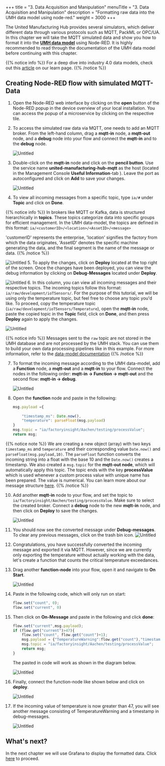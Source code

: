 +++
title = "3. Data Acquisition and Manipulation"
menuTitle = "3. Data Acquisition and Manipulation"
description = "Formatting raw data into the UMH data model using node-red."
weight = 3000
+++


 
  The United Manufacturing Hub provides several simulators, which deliver
  different data through various protocols such as MQTT, PackML or OPC/UA. In
  this chapter we will take the MQTT simulated data and show you how to format
  it into the **[UMH data model](/docs/architecture/datamodel/)** using Node-RED. 
  It is highly recommended to read through the documentation of the UMH data
  model before continuing with this chapter.

{{% notice info %}}
  For a deep dive into industry 4.0 data models, check out this
  [article](https://learn.umh.app/lesson/navigating-data-flow-understanding-data-models)
  on our learn page.
{{% /notice %}}


## Creating Node-RED flow with simulated MQTT-Data

1. Open the Node-RED web interface by clicking on the **open** button of the
   Node-RED popup in the device overview of your local installation. You can
   access the popup of a microservice by clicking on the respective tile.

2. To access the simulated raw data via MQTT, one needs to add an MQTT broker.
   From the left-hand column, drag a **mqtt-in** node, a **mqtt-out** node, and
   a **debug** node into your flow and connect the **mqtt-in** and to the
   **debug** node.

   ![Untitled](/images/getstarted/dataAcquisitionManipulation/getStartedDataAcqMan1.png)

3. Double-click on the **mqtt-in** node and click
   on the **pencil button**. Use the service name
   **united-manufacturing-hub-mqtt** as the host (located in the Management
   Console **Useful Information**-tab ). Leave the
   port as autoconfigured and click on **Add** to save your changes.

   ![Untitled](/images/getstarted/dataAcquisitionManipulation/usefulInfoMgmt.png?width=50%)
4. To view all incoming messages from a specific topic, type `ia/#` under 
   **Topic** and click on **Done**.

  {{% notice info %}}
  In brokers like MQTT or Kafka, data is structured hierarchically in **topics**.
  These topics categorize data into specific groups for efficient management.
  In the UMH data-model, the topics are defined in this format:
  `ia/<customerID>/<location>/<AssetID>/<message>`

  'customerID' represents the enterprise, 'location' signifies the
  factory from which the data originates, 'AssetID' denotes the specific machine
  generating the data, and the final segment is the name of the message or data. 
  {{% /notice %}}

   ![Untitled](/images/getstarted/dataAcquisitionManipulation/getStartedDataAcqManiaRaw.png?width=75%)
5. To apply the changes, click on **Deploy** located at the top right of the 
   screen. Once the changes have been deployed, you can view the debug 
   information by clicking on **Debug-Messages** located under **Deploy**. 

   ![Untitled](/images/getstarted/dataAcquisitionManipulation/getStartedDataAcqManDebugDeploy.png)
6. In this column, you can view all incoming messages and their respective
   topics. The incoming topics follow this format: 
   `ia/raw/development/ioTSensors/`. For the purpose of this tutorial, we 
   will be using only the temperature topic, but feel free to choose any 
   topic you'd like. To proceed, copy the temperature topic
   (`ia/raw/development/ioTSensors/Temperature`), open the **mqtt-in** node, 
   paste the copied topic in the **Topic** field, click on **Done**, and then
   press **Deploy** again to apply the changes.

   ![Untitled](/images/getstarted/dataAcquisitionManipulation/getStartedDataAcqManNewTopic.png)

  {{% notice info %}}
  Messages sent to the `raw` topic are not stored in the UMH database and are 
  not processed by the UMH stack. You can use them to build your own data 
  processing pipelines like in this example. For more information, refer to the
  [data-model documentation](https://umh.docs.umh.app/docs/architecture/datamodel/#raw-data)
  {{% /notice %}}

7. To format the incoming message according to the UMH data-model, add a
   **Function** node, a **mqtt-out** and a **mqtt-in** to your flow. 
   Connect the nodes in the following order:
   **mqtt-in → Function → mqtt-out** and the second flow: **mqtt-in → debug**.

   ![Untitled](/images/getstarted/dataAcquisitionManipulation/getStartedDataAcqManNewNodesNewIMG.png)

8. Open the **function** node and paste in the following:

   ```jsx
   msg.payload ={
    
       "timestamp_ms": Date.now(), 
       "temperature": parseFloat(msg.payload)
   }
   msg.topic = "ia/factoryinsight/Aachen/testing/processValue";
   return msg;
   ```
   
  {{% notice note %}}
  We are creating a new object (array) with two keys `timestamp_ms` and
  `temperature` and their corresponding value `Date.now()` and 
  `parseFloat(msg.payload,10)`.
  The `parseFloat` function converts the incoming string into a float
  with the base 10 and the `Date.now()` creates a timestamp.
  We also created a `msg.topic` for the **mqtt-out node**, which will 
  automatically apply this topic. The topic ends with the key **processValue**
  which is used whenever a custom process value with unique name has been 
  prepared. The value is numerical. You can learn more about our message 
  structure [here](/docs/architecture/datamodel/messages/).
  {{% /notice %}}

10. Add another **mqtt-in** node to your flow, and set the topic to 
   `ia/factoryinsight/Aachen/testing/processValue`. Make sure to select the
   created broker. Connect a **debug** node to the new **mqtt-in** node, and
   then click on **Deploy** to save the changes.

    ![Untitled](/images/getstarted/dataAcquisitionManipulation/getStartedDataAcqManNewDebug.png)
11. You should now see the converted message under **Debug-messages**. To clear
   any previous messages, click on the trash bin icon.
    ![Untitled](/images/getstarted/dataAcquisitionManipulation/getStartedDataAcqManDebugWindow.png)
12. Congratulations, you have successfully converted the incoming message and
   exported it via MQTT. However, since we are currently only exporting the 
   temperature without actually working with the data, let's create a function
   that counts the critical temperature exceedances.
13. Drag another **function-node** into your flow, open it and navigate to
   **On Start**.

    ![Untitled](/images/getstarted/dataAcquisitionManipulation/getStartedDataAcqManOnStart.png)
14. Paste in the following code, which will only run on start:

    ```jsx
    flow.set("count", 0);
    flow.set("current", 0)
    ```

15. Then click on **On-Message** and paste in the following and click **done**:

    ```jsx
    flow.set("current",msg.payload);
    if (flow.get("current")>47){
        flow.set("count", flow.get("count")+1);
        msg.payload = {"TemperatureWarning":flow.get("count"),"timestamp_ms":Date.now()}
        msg.topic = "ia/factoryinsight/Aachen/testing/processValue";
        return msg;
    }
    ```

    The pasted in code will work as shown in the diagram below.

    ![Untitled](/images/getstarted/dataAcquisitionManipulation/getStartedDataAcqManTemperatureWarning.png)

16. Finally, connect the function-node like shown below and click on **deploy**.

    ![Untitled](/images/getstarted/dataAcquisitionManipulation/getStartedDataAcqManNewFunction.png)
17. If the incoming value of temperature is now greater than 47, you will see
   another message consisting of TemperatureWarning and a timestamp in 
   debug-messages.

    ![Untitled](/images/getstarted/dataAcquisitionManipulation/getStartedDataAcqManGreaterThan.png)


## What's next?

  In the next chapter we will use Grafana to display the formatted data.
  Click [here](/docs/getstarted/datavisualization/) to proceed.
